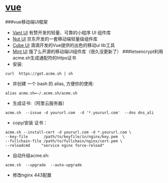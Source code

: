 # [vue](http://weiyunbyte.com)
###vue移动端UI框架
* [Vant UI](https://github.com/youzan/vant.git) 有赞开发的轻量、可靠的小程序 UI 组件库
* [Nut UI](https://github.com/jdf2e/nutui) 京东开发的一套移动端轻量级组件库
* [Cube UI](https://github.com/didi/cube-ui) 滴滴开发的Vue提供的出色的移动ui lib工具
* [Mint UI](https://mint-ui.github.io/#!/zh-cn) 饿了么开源的移动端UI组件库（很久没更新了）
###letsencrypt利用acme.sh生成通配符的https证书
* 安装:  
```
curl  https://get.acme.sh | sh
```
* 并创建 一个 bash 的 alias, 方便你的使用: 
```
alias acme.sh=~/.acme.sh/acme.sh
```
* 生成证书:（阿里云服务器）
```
acme.sh  --issue -d yoururl.com  -d '*.yoururl.com'  --dns dns_ali
```
* copy/安装 证书：  
```
acme.sh --install-cert -d yoururl.com -d *.yoururl.com \
--key-file       /path/to/keyfile/in/nginx/key.pem  \
--fullchain-file /path/to/fullchain/nginx/cert.pem \
--reloadcmd     "service nginx force-reload"
```
* 自动升级acme.sh:  
```
acme.sh  --upgrade  --auto-upgrade
```
* 修改nginx 443配置
